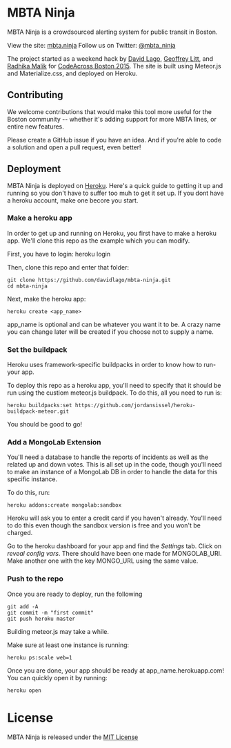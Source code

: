 # MBTA Ninja
MBTA Ninja is a crowdsourced alerting system for public transit in Boston.

View the site: [mbta.ninja](http://mbta.ninja)
Follow us on Twitter: [@mbta_ninja](https://twitter.com/mbta_ninja)

The project started as a weekend hack by [David Lago](https://twitter.com/dave_lago), [Geoffrey Litt](https://twitter.com/geoffreylitt), and [Radhika Malik](https://twitter.com/radhika1990) for [CodeAcross Boston 2015](http://www.eventbrite.com/e/codeacross-boston-2015-tickets-15442437747).
The site is built using Meteor.js and Materialize.css, and deployed on Heroku.

## Contributing

We welcome contributions that would make this tool more useful for the Boston community -- whether it's adding support for more MBTA lines, or entire new features.

Please create a GitHub issue if you have an idea. And if you're able to code a solution and open a pull request, even better!

## Deployment

MBTA Ninja is deployed on [Heroku](http://heroku.com). Here's a quick guide to getting it up and running so you don't have to suffer too muh to get it set up. If you dont have a heroku account, make one becore you start.

### Make a heroku app

In order to get up and running on Heroku, you first have to make a heroku app. We'll clone this repo as the example which you can modify. 

First, you have to login:
	heroku login

Then, clone this repo and enter that folder:

	git clone https://github.com/davidlago/mbta-ninja.git
	cd mbta-ninja

Next, make the heroku app:

	heroku create <app_name>

app_name is optional and can be whatever you want it to be. A crazy name you can change later will be created if you choose not to supply a name.

### Set the buildpack

Heroku uses framework-specific buildpacks in order to know how to run-your app.

To deploy this repo as a heroku app, you'll need to specify that it should be run using the custiom meteor.js buildpack. To do this, all you need to run is:

	heroku buildpacks:set https://github.com/jordansissel/heroku-buildpack-meteor.git

You should be good to go!

### Add a MongoLab Extension 

You'll need a database to handle the reports of incidents as well as the related up and down votes. This is all set up in the code, though you'll need to make an instance of a MongoLab DB in order to handle the data for this specific instance. 

To do this, run:

	heroku addons:create mongolab:sandbox

Heroku will ask you to enter a credit card if you haven't already. You'll need to do this even though the sandbox version is free and you won't be charged.

Go to the heroku dashboard for your app and find the *Settings* tab. Click on *reveal config vars*. There should have been one made for MONGOLAB_URI. Make another one with the key MONGO_URL using the same value.

### Push to the repo

Once you are ready to deploy, run the following
	
	git add -A
	git commit -m "first commit"
	git push heroku master

Building meteor.js may take a while.

Make sure at least one instance is running:
	
	heroku ps:scale web=1

Once you are done, your app should be ready at app_name.herokuapp.com! You can quickly open it by running:
	
	heroku open
	
# License

MBTA Ninja is released under the [MIT License](http://www.opensource.org/licenses/MIT)
